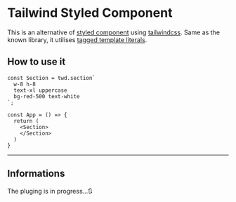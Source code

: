 # Tailwind Styled Component

This is an alternative of [styled component](https://github.com/styled-components/styled-components) using [tailwindcss](https://tailwindcss.com/).
Same as the known library, it utilises [tagged template literals](https://styled-components.com/docs/advanced#tagged-template-literals).

## How to use it

```
const Section = twd.section`
  w-8 h-8
  text-xl uppercase
  bg-red-500 text-white
`;
```

```
const App = () => {
  return (
    <Section>
    </Section>
  )
}
```
---
## Informations

The pluging is in progress...🔃

